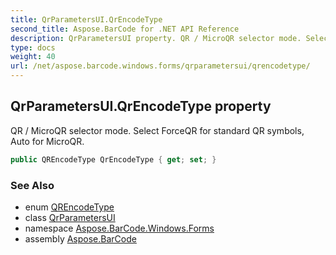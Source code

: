 ```yaml
---
title: QrParametersUI.QrEncodeType
second_title: Aspose.BarCode for .NET API Reference
description: QrParametersUI property. QR / MicroQR selector mode. Select ForceQR for standard QR symbols Auto for MicroQR
type: docs
weight: 40
url: /net/aspose.barcode.windows.forms/qrparametersui/qrencodetype/
---
```

## QrParametersUI.QrEncodeType property

QR / MicroQR selector mode. Select ForceQR for standard QR symbols, Auto for MicroQR.

```csharp
public QREncodeType QrEncodeType { get; set; }
```

### See Also

* enum [QREncodeType](../../../aspose.barcode.generation/qrencodetype/)
* class [QrParametersUI](../)
* namespace [Aspose.BarCode.Windows.Forms](../../qrparametersui/)
* assembly [Aspose.BarCode](../../../)


